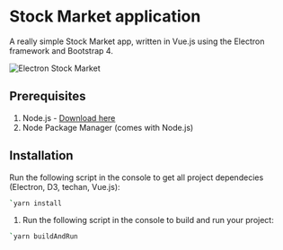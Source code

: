 # Stock Market application

A really simple Stock Market app, written in Vue.js using the Electron framework and Bootstrap 4.

![Electron Stock Market](https://vicentiubacioiu.github.io/img/stocks.PNG)

## Prerequisites

1. Node.js - [Download here](https://nodejs.org/en/)
2. Node Package Manager (comes with Node.js)

## Installation

Run the following script in the console to get all project dependecies (Electron, D3, techan, Vue.js):

```sh
`yarn install
```

1. Run the following script in the console to build and run your project:

```sh
`yarn buildAndRun
```
